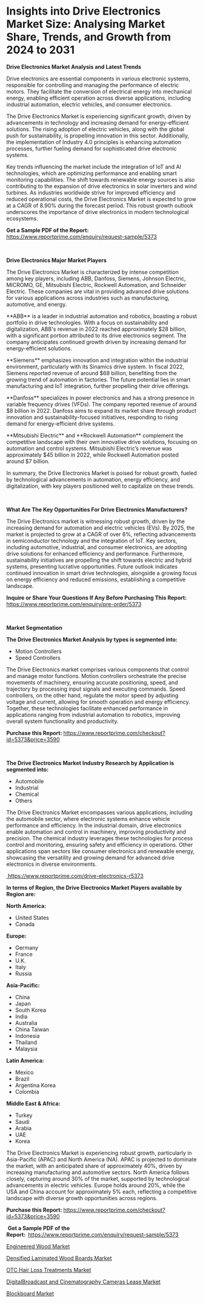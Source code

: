 <p><h1>Insights into Drive Electronics Market Size: Analysing Market Share, Trends, and Growth from 2024 to 2031</h1></p><p><strong>Drive Electronics Market Analysis and Latest Trends</strong></p>
<p><p>Drive electronics are essential components in various electronic systems, responsible for controlling and managing the performance of electric motors. They facilitate the conversion of electrical energy into mechanical energy, enabling efficient operation across diverse applications, including industrial automation, electric vehicles, and consumer electronics.</p><p>The Drive Electronics Market is experiencing significant growth, driven by advancements in technology and increasing demand for energy-efficient solutions. The rising adoption of electric vehicles, along with the global push for sustainability, is propelling innovation in this sector. Additionally, the implementation of Industry 4.0 principles is enhancing automation processes, further fueling demand for sophisticated drive electronic systems.</p><p>Key trends influencing the market include the integration of IoT and AI technologies, which are optimizing performance and enabling smart monitoring capabilities. The shift towards renewable energy sources is also contributing to the expansion of drive electronics in solar inverters and wind turbines. As industries worldwide strive for improved efficiency and reduced operational costs, the Drive Electronics Market is expected to grow at a CAGR of 8.90% during the forecast period. This robust growth outlook underscores the importance of drive electronics in modern technological ecosystems.</p></p>
<p><strong>Get a Sample PDF of the Report:&nbsp;</strong> <a href="https://www.reportprime.com/enquiry/request-sample/5373?utm_campaign=1581&utm_medium=2&utm_source=Github&utm_content=ia&utm_term=27112024&utm_id=drive-electronics">https://www.reportprime.com/enquiry/request-sample/5373</a></p>
<p>&nbsp;</p>
<p><strong>Drive Electronics Major Market Players</strong></p>
<p><p>The Drive Electronics Market is characterized by intense competition among key players, including ABB, Danfoss, Siemens, Johnson Electric, MICROMO, GE, Mitsubishi Electric, Rockwell Automation, and Schneider Electric. These companies are vital in providing advanced drive solutions for various applications across industries such as manufacturing, automotive, and energy.</p><p>**ABB** is a leader in industrial automation and robotics, boasting a robust portfolio in drive technologies. With a focus on sustainability and digitalization, ABB's revenue in 2022 reached approximately $28 billion, with a significant portion attributed to its drive electronics segment. The company anticipates continued growth driven by increasing demand for energy-efficient solutions.</p><p>**Siemens** emphasizes innovation and integration within the industrial environment, particularly with its Sinamics drive system. In fiscal 2022, Siemens reported revenue of around $68 billion, benefiting from the growing trend of automation in factories. The future potential lies in smart manufacturing and IoT integration, further propelling their drive offerings.</p><p>**Danfoss** specializes in power electronics and has a strong presence in variable frequency drives (VFDs). The company reported revenue of around $8 billion in 2022. Danfoss aims to expand its market share through product innovation and sustainability-focused initiatives, responding to rising demand for energy-efficient drive systems.</p><p>**Mitsubishi Electric** and **Rockwell Automation** complement the competitive landscape with their own innovative drive solutions, focusing on automation and control systems. Mitsubishi Electric’s revenue was approximately $45 billion in 2022, while Rockwell Automation posted around $7 billion.</p><p>In summary, the Drive Electronics Market is poised for robust growth, fueled by technological advancements in automation, energy efficiency, and digitalization, with key players positioned well to capitalize on these trends.</p></p>
<p>&nbsp;</p>
<p><strong>What Are The Key Opportunities For Drive Electronics Manufacturers?</strong></p>
<p><p>The Drive Electronics market is witnessing robust growth, driven by the increasing demand for automation and electric vehicles (EVs). By 2025, the market is projected to grow at a CAGR of over 8%, reflecting advancements in semiconductor technology and the integration of IoT. Key sectors, including automotive, industrial, and consumer electronics, are adopting drive solutions for enhanced efficiency and performance. Furthermore, sustainability initiatives are propelling the shift towards electric and hybrid systems, presenting lucrative opportunities. Future outlook indicates continued innovation in smart drive technologies, alongside a growing focus on energy efficiency and reduced emissions, establishing a competitive landscape.</p></p>
<p><strong>Inquire or Share Your Questions If Any Before Purchasing This Report:</strong> <a href="https://www.reportprime.com/enquiry/pre-order/5373?utm_campaign=1581&utm_medium=2&utm_source=Github&utm_content=ia&utm_term=27112024&utm_id=drive-electronics">https://www.reportprime.com/enquiry/pre-order/5373</a></p>
<p>&nbsp;</p>
<p><strong>Market Segmentation</strong></p>
<p><strong>The Drive Electronics Market Analysis by types is segmented into:</strong></p>
<p><ul><li>Motion Controllers</li><li>Speed Controllers</li></ul></p>
<p><p>The Drive Electronics market comprises various components that control and manage motor functions. Motion controllers orchestrate the precise movements of machinery, ensuring accurate positioning, speed, and trajectory by processing input signals and executing commands. Speed controllers, on the other hand, regulate the motor speed by adjusting voltage and current, allowing for smooth operation and energy efficiency. Together, these technologies facilitate enhanced performance in applications ranging from industrial automation to robotics, improving overall system functionality and productivity.</p></p>
<p><strong>Purchase this Report:&nbsp;</strong><a href="https://www.reportprime.com/checkout?id=5373&price=3590&utm_campaign=1581&utm_medium=2&utm_source=Github&utm_content=ia&utm_term=27112024&utm_id=drive-electronics">https://www.reportprime.com/checkout?id=5373&price=3590</a></p>
<p>&nbsp;</p>
<p><strong>The Drive Electronics Market Industry Research by Application is segmented into:</strong></p>
<p><ul><li>Automobile</li><li>Industrial</li><li>Chemical</li><li>Others</li></ul></p>
<p><p>The Drive Electronics Market encompasses various applications, including the automobile sector, where electronic systems enhance vehicle performance and efficiency. In the industrial domain, drive electronics enable automation and control in machinery, improving productivity and precision. The chemical industry leverages these technologies for process control and monitoring, ensuring safety and efficiency in operations. Other applications span sectors like consumer electronics and renewable energy, showcasing the versatility and growing demand for advanced drive electronics in diverse environments.</p></p>
<p><a href="https://www.reportprime.com/drive-electronics-r5373?utm_campaign=1581&utm_medium=2&utm_source=Github&utm_content=ia&utm_term=27112024&utm_id=drive-electronics">&nbsp;https://www.reportprime.com/drive-electronics-r5373</a></p>
<p><strong>In terms of Region, the Drive Electronics Market Players available by Region are:</strong></p>
<p>
    <p> <strong> North America: </strong>
        <ul>
            <li>United States</li>
            <li>Canada</li>
        </ul>
        </p> 
    <p> <strong> Europe: </strong>
        <ul>
            <li>Germany</li>
            <li>France</li>
            <li>U.K.</li>
            <li>Italy</li>
            <li>Russia</li>
        </ul>
        </p> 
    <p> <strong> Asia-Pacific: </strong>
        <ul>
            <li>China</li>
            <li>Japan</li>
            <li>South Korea</li>
            <li>India</li>
            <li>Australia</li>
            <li>China Taiwan</li>
            <li>Indonesia</li>
            <li>Thailand</li>
            <li>Malaysia</li>
        </ul>
        </p> 
    <p> <strong> Latin America: </strong>
        <ul>
            <li>Mexico</li>
            <li>Brazil</li>
            <li>Argentina Korea</li>
            <li>Colombia</li>
        </ul>
        </p> 
    <p> <strong> Middle East & Africa: </strong>
        <ul>
            <li>Turkey</li>
            <li>Saudi</li>
            <li>Arabia</li>
            <li>UAE</li>
            <li>Korea</li>
        </ul>
    </p>
    </p>
<p><p>The Drive Electronics Market is experiencing robust growth, particularly in Asia-Pacific (APAC) and North America (NA). APAC is projected to dominate the market, with an anticipated share of approximately 40%, driven by increasing manufacturing and automotive sectors. North America follows closely, capturing around 30% of the market, supported by technological advancements in electric vehicles. Europe holds around 20%, while the USA and China account for approximately 5% each, reflecting a competitive landscape with diverse growth opportunities across regions.</p></p>
<p><strong>Purchase this Report: </strong><a href="https://www.reportprime.com/checkout?id=5373&price=3590&utm_campaign=1581&utm_medium=2&utm_source=Github&utm_content=ia&utm_term=27112024&utm_id=drive-electronics">https://www.reportprime.com/checkout?id=5373&price=3590</a></p>
<p>&nbsp;<strong>Get a Sample PDF of the Report:&nbsp;&nbsp;</strong><a href="https://www.reportprime.com/enquiry/request-sample/5373?utm_campaign=1581&utm_medium=2&utm_source=Github&utm_content=ia&utm_term=27112024&utm_id=drive-electronics">https://www.reportprime.com/enquiry/request-sample/5373</a></p>
<p><strong></strong></p>
<p><p><a href="https://www.linkedin.com/pulse/financial-insights-market-potential-engineered-wood-research-pgc1f?utm_campaign=1581&utm_medium=2&utm_source=Github&utm_content=ia&utm_term=27112024&utm_id=drive-electronics">Engineered Wood Market</a></p><p><a href="https://www.linkedin.com/pulse/booming-densified-laminated-wood-boards-market-sector-analysis-y0ghf?utm_campaign=1581&utm_medium=2&utm_source=Github&utm_content=ia&utm_term=27112024&utm_id=drive-electronics">Densified Laminated Wood Boards Market</a></p><p><a href="https://issuu.com/reportprime-2/docs/otc-hair-loss-treatments-market-siz_0d2cab99c3091b?utm_campaign=1581&utm_medium=2&utm_source=Github&utm_content=ia&utm_term=27112024&utm_id=drive-electronics">OTC Hair Loss Treatments Market</a></p><p><a href="https://issuu.com/reportprime-2/docs/digitalbroadcast-and-cinematography_031215ea4d7bb1?utm_campaign=1581&utm_medium=2&utm_source=Github&utm_content=ia&utm_term=27112024&utm_id=drive-electronics">DigitalBroadcast and Cinematography Cameras Lease Market</a></p><p><a href="https://www.linkedin.com/pulse/understanding-supply-demand-dynamics-insights-from-blockboard-mekaf?utm_campaign=1581&utm_medium=2&utm_source=Github&utm_content=ia&utm_term=27112024&utm_id=drive-electronics">Blockboard Market</a></p></p>